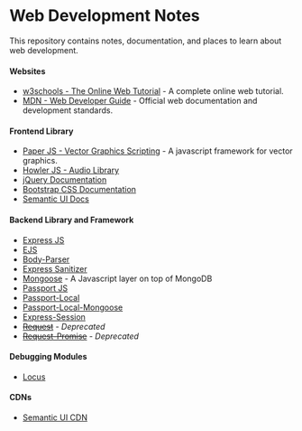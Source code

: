 # Web Development Notes
This repository contains notes, documentation, and places to learn about web development.

#### Websites
- [w3schools - The Online Web Tutorial](https://www.w3schools.com/) - A complete online web tutorial.
- [MDN - Web Developer Guide](https://developer.mozilla.org/en-US/) - Official web documentation and development standards.

#### Frontend Library
- [Paper JS - Vector Graphics Scripting](http://paperjs.org/) - A javascript framework for vector graphics.
- [Howler JS - Audio Library](https://howlerjs.com/)
- [jQuery Documentation](https://api.jquery.com/)
- [Bootstrap CSS Documentation](https://getbootstrap.com/docs/4.5/getting-started/introduction/)
- [Semantic UI Docs](https://semantic-ui.com/)

#### Backend Library and Framework
- [Express JS](https://expressjs.com/)
- [EJS](https://ejs.co/#docs)
- [Body-Parser](https://github.com/expressjs/body-parser#readme)
- [Express Sanitizer](https://www.npmjs.com/package/express-sanitizer)
- [Mongoose](https://mongoosejs.com/docs/guide.html) - A Javascript layer on top of MongoDB
- [Passport JS](http://www.passportjs.org/)
- [Passport-Local](http://www.passportjs.org/packages/passport-local/)
- [Passport-Local-Mongoose](https://www.npmjs.com/package/passport-local-mongoose)
- [Express-Session](https://www.npmjs.com/package/express-session)
- [~~Request~~](https://www.npmjs.com/package/request) - *Deprecated*
- [~~Request-Promise~~](https://www.npmjs.com/package/request-promise) - *Deprecated*

#### Debugging Modules
- [Locus](https://www.npmjs.com/package/locus)

#### CDNs
- [Semantic UI CDN](https://cdnjs.com/libraries/semantic-ui)